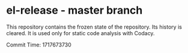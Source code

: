 # el-release - master branch

This repository contains the frozen state of the repository.
Its history is cleared. It is used only for static code
analysis with Codacy.

Commit Time: 1717673730